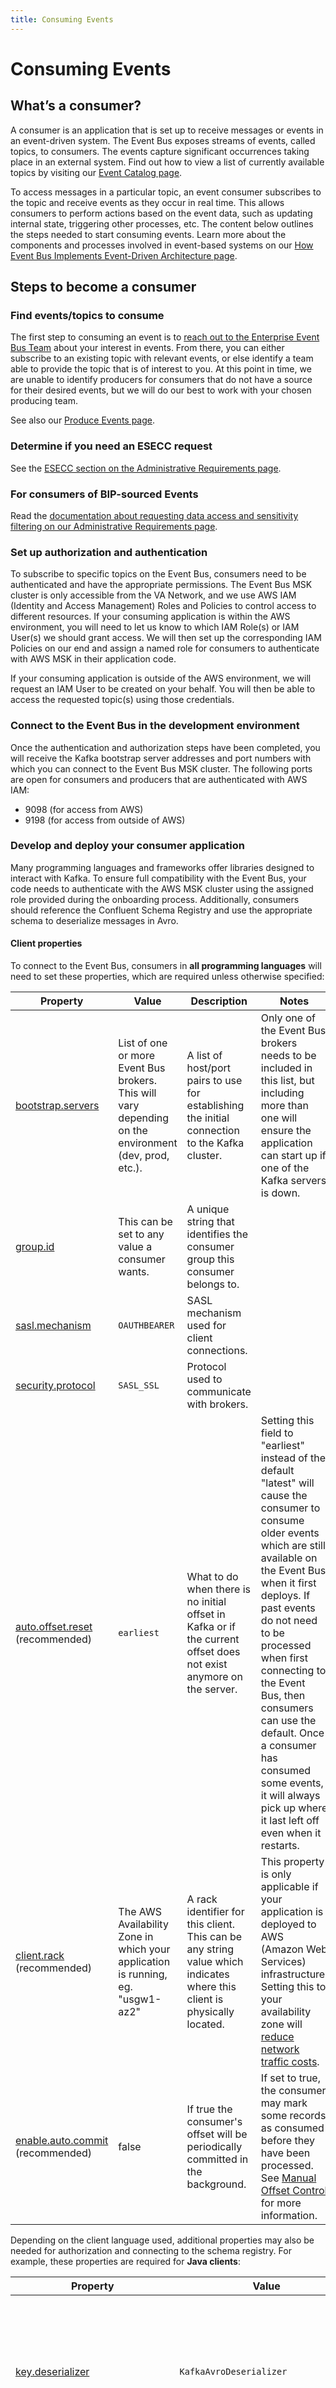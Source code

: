 ```yaml
---
title: Consuming Events
---
```


# **Consuming Events**

## **What’s a consumer?**

A consumer is an application that is set up to receive messages or events in an event-driven system. The Event Bus exposes streams of events, called topics, to consumers. The events capture significant occurrences taking place in an external system. Find out how to view a list of currently available topics by visiting our [Event Catalog page](./use-events.md).

To access messages in a particular topic, an event consumer subscribes to the topic and receive events as they occur in real time. This allows consumers to perform actions based on the event data, such as updating internal state, triggering other processes, etc. The content below outlines the steps needed to start consuming events. Learn more about the components and processes involved in event-based systems on our [How Event Bus Implements Event-Driven Architecture page](./intro-to-eda.md).

## **Steps to become a consumer**

### **Find events/topics to consume**

The first step to consuming an event is to [reach out to the Enterprise Event Bus Team](./get-support.md) about your interest in events. From there, you can either subscribe to an existing topic with relevant events, or else identify a team able to provide the topic that is of interest to you. At this point in time, we are unable to identify producers for consumers that do not have a source for their desired events, but we will do our best to work with your chosen producing team.

See also our [Produce Events page](./produce-events.md).

### **Determine if you need an ESECC request**

See the [ESECC section on the Administrative Requirements page](./administrative-requirements.md#esecc).

### **For consumers of BIP-sourced Events**

Read the [documentation about requesting data access and sensitivity filtering on our Administrative Requirements page](./administrative-requirements.md#consumers-of-bip-sourced-events).

### **Set up authorization and authentication**

To subscribe to specific topics on the Event Bus, consumers need to be authenticated and have the appropriate permissions. The Event Bus MSK cluster is only accessible from the VA Network, and we use AWS IAM (Identity and Access Management) Roles and Policies to control access to different resources. If your consuming application is within the AWS environment, you will need to let us know to which IAM Role(s) or IAM User(s) we should grant access. We will then set up the corresponding IAM Policies on our end and assign a named role for consumers to authenticate with AWS MSK in their application code.

If your consuming application is outside of the AWS environment, we will request an IAM User to be created on your behalf. You will then be able to access the requested topic(s) using those credentials.

### **Connect to the Event Bus in the development environment**

Once the authentication and authorization steps have been completed, you will receive the Kafka bootstrap server addresses and port numbers with which you can connect to the Event Bus MSK cluster. The following ports are open for consumers and producers that are authenticated with AWS IAM:

* 9098 (for access from AWS)
* 9198 (for access from outside of AWS)

### **Develop and deploy your consumer application**

Many programming languages and frameworks offer libraries designed to interact with Kafka. To ensure full compatibility with the Event Bus, your code needs to authenticate with the AWS MSK cluster using the assigned role provided during the onboarding process. Additionally, consumers should reference the Confluent Schema Registry and use the appropriate schema to deserialize messages in Avro.

#### **Client properties**

To connect to the Event Bus, consumers in **all programming languages** will need to set these properties, which are required unless otherwise specified:

| Property | Value | Description | Notes |
| --- | --- | --- | --- |
| [bootstrap.servers](https://kafka.apache.org/documentation/#consumerconfigs_bootstrap.servers) | List of one or more Event Bus brokers. This will vary depending on the environment (dev, prod, etc.). | A list of host/port pairs to use for establishing the initial connection to the Kafka cluster. | Only one of the Event Bus brokers needs to be included in this list, but including more than one will ensure the application can start up if one of the Kafka servers is down. |
| [group.id](https://kafka.apache.org/documentation/#consumerconfigs_group.id) | This can be set to any value a consumer wants. | A unique string that identifies the consumer group this consumer belongs to. |  |
| [sasl.mechanism](https://kafka.apache.org/documentation/#consumerconfigs_sasl.mechanism) | `OAUTHBEARER` | SASL mechanism used for client connections. |  |
| [security.protocol](https://kafka.apache.org/documentation/#consumerconfigs_security.protocol) | `SASL_SSL` | Protocol used to communicate with brokers. |  |
| [auto.offset.reset](https://kafka.apache.org/documentation/#consumerconfigs_auto.offset.reset) (recommended) | `earliest` | What to do when there is no initial offset in Kafka or if the current offset does not exist anymore on the server. | Setting this field to "earliest" instead of the default "latest" will cause the consumer to consume older events which are still available on the Event Bus when it first deploys. If past events do not need to be processed when first connecting to the Event Bus, then consumers can use the default. Once a consumer has consumed some events, it will always pick up where it last left off even when it restarts. |
| [client.rack](https://kafka.apache.org/documentation/#consumerconfigs_client.rack) (recommended) | The AWS Availability Zone in which your application is running, eg. "usgw1-az2" | A rack identifier for this client. This can be any string value which indicates where this client is physically located. | This property is only applicable if your application is deployed to AWS (Amazon Web Services) infrastructure. Setting this to your availability zone will [reduce network traffic costs](https://aws.amazon.com/blogs/big-data/reduce-network-traffic-costs-of-your-amazon-msk-consumers-with-rack-awareness/).
| [enable.auto.commit](https://kafka.apache.org/documentation/#consumerconfigs_enable.auto.commit) (recommended) | false | If true the consumer's offset will be periodically committed in the background. | If set to true, the consumer may mark some records as consumed before they have been processed. See [Manual Offset Control](https://javadoc.io/static/org.apache.kafka/kafka-clients/3.6.0/org/apache/kafka/clients/consumer/KafkaConsumer.html#:~:text=Manual%20Offset%20Control) for more information. |

Depending on the client language used, additional properties may also be needed for authorization and connecting to the schema registry. For example, these properties are required for **Java clients**:

| Property | Value | Description | Notes |
| --- | --- | --- | --- |
| [key.deserializer](https://kafka.apache.org/documentation/#consumerconfigs_key.deserializer) | `KafkaAvroDeserializer` | Deserializer class for key. | All Event Bus records use an Avro schema, so this is required even if the key itself is a primitive type like `string` or `long`. |
| [sasl.jaas.config](https://kafka.apache.org/documentation/#consumerconfigs_sasl.jaas.config) | `OAuthBearerLoginModule` and role settings. The role will vary for each consumer. | JAAS login context parameters for SASL connections in the format used by JAAS configuration files.  | See [specifying an AWS IAM role](https://github.com/aws/aws-msk-iam-auth#specifying-an-aws-iam-role-for-a-client) for more information. |
| [sasl.login.callback.handler.class](https://kafka.apache.org/documentation/#consumerconfigs_sasl.login.callback.handler.class) | `IAMOAuthBearerLoginCallbackHandler` | The fully qualified name of a SASL login callback handler class. | See [aws-msk-iam-auth](https://github.com/aws/aws-msk-iam-auth?tab=readme-ov-file#configuring-a-kafka-client-to-use-aws-iam-with-sasl-oauthbearer-mechanism) for more information. |
| [sasl.client.callback.handler.class](https://kafka.apache.org/documentation/#consumerconfigs_sasl.client.callback.handler.class) | `IAMOAuthBearerLoginCallbackHandler` | The fully qualified name of a SASL client callback handler class. | See [aws-msk-iam-auth](https://github.com/aws/aws-msk-iam-auth?tab=readme-ov-file#configuring-a-kafka-client-to-use-aws-iam-with-sasl-oauthbearer-mechanism) for more information. |
| [value.deserializer](https://kafka.apache.org/documentation/#consumerconfigs_value.deserializer) | `KafkaAvroDeserializer` | Deserializer class for value. |  |
| schema.registry.url | Event Bus schema registry endpoint. This will vary depending on the environment (dev, prod, etc.). | Comma-separated list of URLs for Schema Registry instances that can be used to register or look up schemas. |
| use.latest.version | false (this is the default value) | Flag that indicates if the latest schema version should be used for deserialization. | Event Bus recommends setting this value to false to avoid issues when a new schema version is added to the schema registry. | |

#### **Code samples**

!!! info
    Expand the sections below to see consumer code examples in Java and Ruby. To see the consumer code samples in context, please check out the [`ves-event-bus-sample-code` repository (must be part of VA GitHub organization to view)](https://github.com/department-of-veterans-affairs/ves-event-bus-sample-code).

??? example "Java Consumer"
    ```java
    package gov.va.eventbus.example;

    import org.apache.avro.generic.GenericRecord;
    import org.apache.kafka.clients.CommonClientConfigs;
    import org.apache.kafka.clients.consumer.ConsumerConfig;
    import org.apache.kafka.clients.consumer.ConsumerRecord;
    import org.apache.kafka.clients.consumer.ConsumerRecords;
    import org.apache.kafka.clients.consumer.KafkaConsumer;
    import org.apache.kafka.common.config.SaslConfigs;
    import org.apache.kafka.common.config.SslConfigs;
    import org.apache.kafka.common.errors.WakeupException;
    import org.slf4j.Logger;
    import org.slf4j.LoggerFactory;
    import java.util.concurrent.atomic.AtomicBoolean;

    import io.confluent.kafka.serializers.KafkaAvroDeserializer;
    import io.confluent.kafka.serializers.KafkaAvroDeserializerConfig;

    import java.time.Duration;
    import java.util.Collections;
    import java.util.Properties;

    public class TestConsumer implements Runnable {
        private static final Logger LOG = LoggerFactory.getLogger(TestConsumer.class);
        private final AtomicBoolean shutdown = new AtomicBoolean(false);

        // Consumer values

        // Set the topic you want to consume from
        private static final String TOPIC = "test";
        private static final String EB_BOOTSTRAP_SERVERS = System.getenv("EB_BOOTSTRAP_SERVERS");
        private static final String EB_SECURITY_PROTOCOL = System.getenv("EB_SECURITY_PROTOCOL");
        private static final String SCHEMA_REGISTRY_URL = System.getenv("SCHEMA_REGISTRY_URL");
        private static final String AWS_ROLE = System.getenv("AWS_ROLE");

        private final KafkaConsumer<Long, User> consumer;

        public TestConsumer() {
            this.consumer = createConsumer();
        }

        public void run() {
            try {

                consumer.subscribe(Collections.singletonList(TOPIC));

                while (!shutdown.get()) {
                    ConsumerRecords<Long, User> records = consumer.poll(Duration.ofMillis(100));

                    for (ConsumerRecord<Long, User> record : records) {
                        User user = record.value();
                        // Process the received Avro record
                        LOG.info("Received record: {}", user.toString());
                    }
                }
            } catch (final WakeupException e) {
                // Ignore exception if shutting down
                if (!shutdown.get()) {
                    throw e;
                }
            } catch (final Exception e) {
                LOG.error("An exception occurred while consuming messages", e);
            } finally {
                consumer.close();
            }
        }

        /**
        * Stops polling for new messages and wakes up the Kafka consumer.
        */
        public void shutdown() {
            shutdown.set(true);
            consumer.wakeup();
        }

        private KafkaConsumer<Long, User> createConsumer() {
            final Properties props = new Properties();

            props.put(ConsumerConfig.BOOTSTRAP_SERVERS_CONFIG, EB_BOOTSTRAP_SERVERS);
            props.put(ConsumerConfig.KEY_DESERIALIZER_CLASS_CONFIG, KafkaAvroDeserializer.class.getName());
            props.put(ConsumerConfig.VALUE_DESERIALIZER_CLASS_CONFIG, KafkaAvroDeserializer.class.getName());
            props.put(KafkaAvroDeserializerConfig.SCHEMA_REGISTRY_URL_CONFIG, SCHEMA_REGISTRY_URL);
            // ensure records with a schema are converted.
            props.put(KafkaAvroDeserializerConfig.SPECIFIC_AVRO_READER_CONFIG, true);
            props.put(ConsumerConfig.GROUP_ID_CONFIG, "test-consumer-group"); // Set your consumer group ID

            // Use SASL_SSL in production but PLAINTEXT in local environment
            // w/docker_compose
            if ("SASL_SSL".equals(EB_SECURITY_PROTOCOL)) {
                props.put(CommonClientConfigs.SECURITY_PROTOCOL_CONFIG, EB_SECURITY_PROTOCOL);
                props.put(SslConfigs.SSL_TRUSTSTORE_LOCATION_CONFIG, "/tmp/kafka.client.truststore.jks");
                props.put(SaslConfigs.SASL_MECHANISM, "OAUTHBEARER");
                props.put(SaslConfigs.SASL_JAAS_CONFIG,
                        "org.apache.kafka.common.security.oauthbearer.OAuthBearerLoginModule required awsRoleArn=\""
                                + AWS_ROLE // use the role name provided to you
                                + "\" awsStsRegion=\"us-gov-west-1\";");
                props.put(SaslConfigs.SASL_LOGIN_CALLBACK_HANDLER_CLASS,
                        "software.amazon.msk.auth.iam.IAMOAuthBearerLoginCallbackHandler");
                props.put(SaslConfigs.SASL_CLIENT_CALLBACK_HANDLER_CLASS,
                        "software.amazon.msk.auth.iam.IAMOAuthBearerLoginCallbackHandler");
            } else if (!"PLAINTEXT".equals(EB_SECURITY_PROTOCOL)) {
                LOG.error("Unknown EB_SECURITY_PROTOCOL '{}'", EB_SECURITY_PROTOCOL);
            }

            return new KafkaConsumer<>(props);
        }
    }
    ```

??? example "Ruby Consumer"
    ```ruby
    require 'logger'
    require 'rdkafka'
    require 'avro_turf/messaging'
    require_relative 'oauth_token_refresher'

    logger = Logger.new(STDOUT)

    @consumers = {}

    def refresh_token(_config, consumer_name)
        consumer = @consumers[consumer_name]
        OAuthTokenRefresher.new.refresh_token(consumer)
    end

    security_protocol = ENV['SECURITY_PROTOCOL']

    properties = {
        'bootstrap.servers': ENV['KAFKA_HOST'],
        'group.id': 'sample-ruby-consumer',
        'security.protocol': security_protocol,
        'enable.auto.commit': false,
        'auto.offset.reset': 'earliest'
    }

    if 'SASL_SSL' == security_protocol.upcase
        properties['sasl.mechanisms'] = 'OAUTHBEARER'
        Rdkafka::Config.oauthbearer_token_refresh_callback = method(:refresh_token)
    end

    consumer = Rdkafka::Config.new(properties).consumer(native_kafka_auto_start: false)
    @consumers[consumer.name] = consumer
    consumer.start
    consumer.subscribe("appointments")

    avro = AvroTurf::Messaging.new(registry_url: ENV['SCHEMA_REGISTRY_URL'], registry_path_prefix: ENV['SCHEMA_REGISTRY_PATH_PREFIX'])

    logger.info "Running consumer"
    consumer.each do |message|
        logger.info "Message received: #{message}"
        logger.info "Decoded message payload: #{avro.decode(message.payload)}"
        consumer.commit
    end
    ```

### **Register with CODE VA**

[CODE VA (must be on VA network to view)](https://code.va.gov/) is a software catalog that houses information about software entities from across VA. Once your consumer application is up and running, it's important to register with the catalog so event producers are aware of how their events are being used and which systems are consuming them.

To register with CODE VA:

1. In CODE VA, an event-consuming software entity can be modeled as a [Component](https://backstage.io/docs/features/software-catalog/descriptor-format/#kind-component) or as a [System](https://backstage.io/docs/features/software-catalog/descriptor-format#kind-system). If you are unsure whether to classify your consumer as a Component or a System, see the [Backstage System Model](https://backstage.io/docs/features/software-catalog/system-model/).
2. Create a file named `catalog-info.yaml` at the root of your source code repository and populate it with the applicable template, updating `metadata` and `spec` with values that correspond to your component or system.
3. Once your `catalog-info.yaml` file has been committed it will be automatically processed and the software entity will be viewable on [CODE VA website (must be on the VA network to view)](https://code.va.gov/) within a few hours. If you would like the software entity to display quicker, follow the [Backstage documentation on the default method for adding entries to the catalog](https://backstage.io/docs/features/software-catalog/#adding-components-to-the-catalog).

#### **Component Template**
``` { .yaml .copy }
    apiVersion: backstage.io/v1alpha1
    kind: Component
    metadata:
        name: component-name
        description: Component description.
        title: Component Name
        links:
            - url: https://sample-slack-link.com
            title: Event Consumer Slack Channel
            - url: https://sample-link.com
            title: Component Documentation
    spec:
        type: service
        lifecycle: production
        owner: owning-team
        subscribesToEvent: [event-name, event-name-two]
```

Here is some additional information on these fields:

* **apiVersion** [required]: This value must be set to `backstage.io/v1alpha1`.
* **kind** [required]:  This value must be set to `Component`.
* **metadata** [required]: A structure that contains information about the entity. The `metadata` structure includes the following properties.
    * **name** [required]: A machine-readable name for the component. This value will be used in CODE VA urls, so it should be all lowercase and use hyphens as separators.
    * **description** [required]: A concise, high-level description of the event-consuming component.
    * **title** [required]: A human-readable representation of the `name` to be used in CODE VA user interfaces.
    * **links** [optional]: A list of links related to the component. Each link consists of a `url` and a `title`.
        * **url** [required]: The external url that will be opened when the link is clicked.
        * **title** [required]: Display text for the link.
* **spec** [required]: A structure that contains information about the component. The `spec` structure includes the following properties.
    * **type** [required]: The component type. Possible values include: `website`, `service`, `library`, etc.
    * **lifecycle** [required]: The current development status for the component. Possible values include: `experimental`, `production`, `deprecated`, etc.
    * **owner** [required]: The team that owns the event-consuming component. If this is set to the name of a GitHub team within the VA's GitHub organization, this field will link to a page with details about the team in CODE VA.
    * **subscribesToEvent** [required]: An array of strings. Each string must match the `metadata.name` value of a producer's `catalog-info.yaml` file. This field is used to relate the component to the events that it consumes and to display the component on each related event's CODE VA catalog entry.

See [Backstage's Component documentation](https://backstage.io/docs/features/software-catalog/descriptor-format/#kind-component) for more information about additional optional fields.

#### **System Template**
``` { .yaml .copy }
    apiVersion: backstage.io/v1alpha1
    kind: System
    metadata:
        name: system-name
        description: System description.
        title: System Name
        links:
            - url: https://sample-slack-link.com
            title: Event Consumer Slack Channel
            - url: https://sample-link.com
            title: System Documentation
    spec:
        owner: owning-team
        domain: health
        subscribesToEvent: [event-name, event-name-two]
```

Here is some additional information on these fields:

* **apiVersion** [required]: This value must be set to `backstage.io/v1alpha1`.
* **kind** [required]:  This value must be set to `System`.
* **metadata** [required]: A structure that contains information about the entity. The `metadata` structure includes the following properties.
    * **name** [required]: A machine-readable name for the system. This value will be used in CODE VA urls, so it should be all lowercase and use hyphens as separators.
    * **description** [required]: A concise, high-level description of the event-consuming system.
    * **title** [required]: A human-readable representation of the `name` to be used in CODE VA user interfaces.
    * **links** [optional]: A list of links related to the system. Each link consists of a `url` and a `title`.
        * **url** [required]: The external url that will be opened when the link is clicked.
        * **title** [required]: Display text for the link.
* **spec** [required]: A structure that contains information about the system. The `spec` structure includes the following properties.
    * **owner** [required]: The team that owns the event-consuming system. If this is set to the name of a GitHub team within the VA's GitHub organization, this field will link to a page with details about the team in CODE VA.
    * **domain** [optional]: The VA domain in which a particular system exists. Possible values might be: `claims status`, `health`, `appointments`, `benefits`, etc.
    * **subscribesToEvent** [required]: An array of strings. Each string must match the `metadata.name` value of a producer's `catalog-info.yaml` file. This field is used to relate the system to the events that it consumes and to display the system on each related event's CODE VA catalog entry.

## **Schema Evolution**

Eventually the schema of an event may evolve. After a new version of the schema is added to the schema registry, consumers will need to update their applications to handle the new schema version before producers update to produce events using the new schema. The Event Bus team will inform consumers about upcoming schema changes.

## **Logs**

Logs are stored within a LightHouse Delivery Infrastructure (LHDI) AWS S3 bucket. Only LHDI admins with AWS access can access this bucket and its content. Although producers and consumers will not have access to the S3 bucket directly, logs are available via [Datadog (must have VA LightHouseDI Datadog access to view)](https://lighthousedi.ddog-gov.com/):
- [Event Bus broker logs sandbox](https://lighthousedi.ddog-gov.com/logs?query=host%3A%22arn%3Aaws%3As3%3A%3A%3Aeventbus-msk-broker-logs-nprod-sandbox%22&agg_m=count&agg_m_source=base&agg_t=count&cols=host%2Cservice&fromUser=true&messageDisplay=inline&refresh_mode=sliding&storage=hot&stream_sort=desc&viz=stream&from_ts=1684858340160&to_ts=1684859240160&live=true)
- [Event Bus broker logs Prod](https://lighthousedi.ddog-gov.com/logs?query=host%3A%22arn%3Aaws%3As3%3A%3A%3Aeventbus-msk-broker-logs-prod%22%20&agg_m=count&agg_m_source=base&agg_t=count&cols=host%2Cservice&fromUser=true&messageDisplay=inline&refresh_mode=sliding&storage=hot&stream_sort=desc&viz=stream&from_ts=1684858340160&to_ts=1684859240160&live=true)
- [Event Bus app logs sandbox](https://lighthousedi.ddog-gov.com/logs?query=kube_namespace%3Aves-event-bus-infra-sandbox&agg_m=count&agg_m_source=base&agg_t=count&cols=host%2Cservice&fromUser=true&messageDisplay=inline&refresh_mode=sliding&storage=hot&stream_sort=desc&viz=stream&from_ts=1695939680975&to_ts=1696544480975&live=true)
- [Event Bus app logs prod](https://lighthousedi.ddog-gov.com/logs?query=kube_namespace%3Aves-event-bus-infra-prod&agg_m=count&agg_m_source=base&agg_t=count&cols=host%2Cservice&fromUser=true&messageDisplay=inline&refresh_mode=sliding&storage=hot&stream_sort=desc&viz=stream&from_ts=1695939680975&to_ts=1696544480975&live=true)

Datadog is a monitoring and analytics tool that is used within VA and is hosted by the Devops Transformation Services (DOTS) team. LHDI team members are admins within the Datadog space where the Event Bus metrics and logs are available. In order for Event Bus users to request access to Datadog they must have a VA email address. To request access to Datadog, complete the HelpDesk form on the ServiceNow Portal at [ECC (Enterprise Command Center) Monitoring Services - your IT Service Portal (must be on the VA network to view)](https://gcc02.safelinks.protection.outlook.com/?url=https%3A%2F%2Fyourit.va.gov%2Fva%3Fid%3Dsc_cat_item%26sys_id%3D4cdf488b1ba4fcd412979796bc4bcb74&data=05%7C01%7C%7Ccb701e4e7fc944b6041308dbeacea9aa%7Ce95f1b23abaf45ee821db7ab251ab3bf%7C0%7C0%7C638361945550254440%7CUnknown%7CTWFpbGZsb3d8eyJWIjoiMC4wLjAwMDAiLCJQIjoiV2luMzIiLCJBTiI6Ik1haWwiLCJXVCI6Mn0%3D%7C3000%7C%7C%7C&sdata=sJfq3j8vnXwdtuQrfY%2FBaRttaqyOpKA6X17O8TMK9ug%3D&reserved=0).

## **Troubleshooting**

If you have questions or run into difficulties with any of these steps, please [contact the Enterprise Event Bus Team](./get-support.md).
